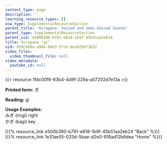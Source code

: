 ```yaml
---
content_type: page
description: ''
learning_resource_types: []
ocw_type: SupplementalResourceSection
parent_title: 'Hiragana: Voiced and Semi-Voiced Sounds'
parent_type: SupplementalResourceSection
parent_uid: e500b390-b791-e818-1b9f-45b51aa2eb24
title: Hiragana "gi"
uid: 919cb09a-a984-9de3-5fcb-6ea92bbf3622
video_files:
  video_thumbnail_file: null
video_metadata:
  youtube_id: null
---
```


{{< resource 1fdc00f6-83b4-4d9f-229a-a07202d7e13a >}}

**Printed form:** ぎ

**Reading:** gi

**Usage Examples:**  
みぎ (migi) right  
かぎ (kagi) key

  
\[{{% resource_link e500b390-b791-e818-1b9f-45b51aa2eb24 "Back" %}}\]  
\[{{% resource_link 1e31ae55-033d-5bae-d2e0-816ad12b6dea "Home" %}}\]